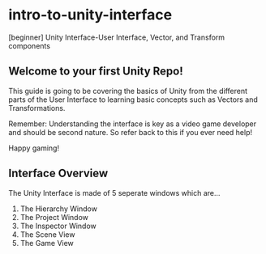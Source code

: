 # intro-to-unity-interface
[beginner] Unity Interface-User Interface, Vector, and Transform components

## Welcome to your first Unity Repo! 
This guide is going to be covering the basics of Unity from the different parts of the User Interface to learning basic concepts such as Vectors and Transformations.

Remember: Understanding the interface is key as a video game developer and should be second nature.  So refer back to this if you ever need help!

Happy gaming! 

## Interface Overview
The Unity Interface is made of 5 seperate windows which are...
1. The Hierarchy Window
2. The Project Window
3. The Inspector Window
4. The Scene View
5. The Game View

